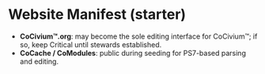 # Website Manifest (starter)

- **CoCivium™.org**: may become the sole editing interface for CoCivium™; if so, keep Critical until stewards established.
- **CoCache / CoModules**: public during seeding for PS7-based parsing and editing.

